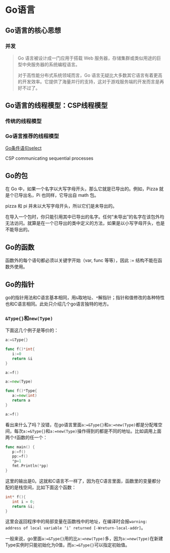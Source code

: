 ---
---
# Go语言

## Go语言的核心思想

### 并发

>Go 语言被设计成一门应用于搭载 Web 服务器，存储集群或类似用途的巨型中央服务器的系统编程语言。
>
>对于高性能分布式系统领域而言，Go 语言无疑比大多数其它语言有着更高的开发效率。它提供了海量并行的支持，这对于游戏服务端的开发而言是再好不过了。

## Go语言的线程模型：CSP线程模型

### 传统的线程模型

### Go语言推荐的线程模型

[Go条件语句select](https://www.runoob.com/go/go-select-statement.html)

CSP communicating sequential processes

## Go的包

在 Go 中，如果一个名字以大写字母开头，那么它就是已导出的。例如，Pizza 就是个已导出名，Pi 也同样，它导出自 math 包。

pizza 和 pi 并未以大写字母开头，所以它们是未导出的。

在导入一个包时，你只能引用其中已导出的名字。任何“未导出”的名字在该包外均无法访问。就算是在一个已导出的类中定义的方法，如果是以小写字母开头，也是不能导出的。

## Go的函数

函数外的每个语句都必须以关键字开始（var, func 等等），因此 := 结构不能在函数外使用。

## Go的指针

go的指针用法和C语言基本相同，用`&`取地址、`*`解指针；指针和值修改的各种特性也和C语言相同。此处只介绍几个go语言独特的地方。

### `&Type{}`和`new(Type)`

下面这几个例子是等价的：

```go
a:=&Type{}
```

```go
func f()*int{
   i:=0
   return &i
}

a:=f()
```

```go
a:=new(Type)
```

```go
func f()*Type{
   a:=new(int)
   return a
}

a:=f()

```

看出来什么了吗？没错，在go语言里面`a:=&Type{}`和`a:=new(Type)`都是分配堆空间，每次`a:=&Type{}`和`a:=new(Type)`操作得到的都是不同的地址。比如调用上面两个`f`函数的任一个：

```go
func main() {
   p:=f()
   pp:=f()
   *p=1
   fmt.Println(*pp)
}
```

这里的输出是0。这就和C语言不一样了，因为在C语言里面，函数里的变量都分配的是栈空间，比如下面这个函数：

```C
int* f(){
   int i = 0;
   return &i;
}
```

这里会返回程序中的局部变量在函数栈中的地址，在编译时会报`warning: address of local variable ‘i’ returned [-Wreturn-local-addr]`。

一般来说，go里面`a:=&Type{}`用的比`a:=new(Type)`多，因为`a:=new(Type)`在新建Type实例时只能初始化为0值，而`a:=&Type{}`可以指定初始值。
